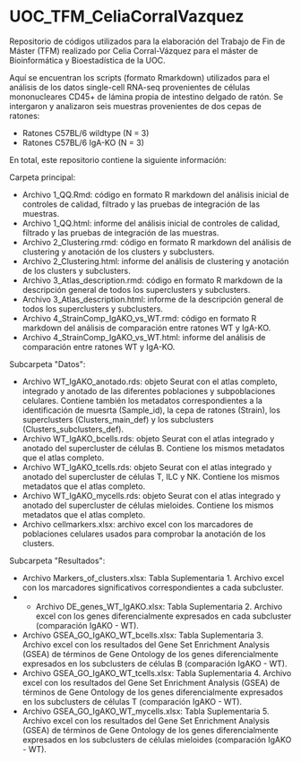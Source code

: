 # UOC_TFM_CeliaCorralVazquez
Repositorio de códigos utilizados para la elaboración del Trabajo de Fin de Máster (TFM) realizado por Celia Corral-Vázquez para el máster de Bioinformática y Bioestadística de la UOC.

Aquí se encuentran los scripts (formato Rmarkdown) utilizados para el análisis de los datos single-cell RNA-seq provenientes de células mononucleares CD45+ de lámina propia de intestino delgado de ratón. Se intergaron y analizaron seis muestras provenientes de dos cepas de ratones:

* Ratones C57BL/6 wildtype (N = 3)
* Ratones C57BL/6 IgA-KO (N = 3)

En total, este repositorio contiene la siguiente información:

Carpeta principal:

* Archivo 1_QQ.Rmd: código en formato R markdown del análisis inicial de controles de calidad, filtrado y las pruebas de integración de las muestras.
* Archivo 1_QQ.html: informe del análisis inicial de controles de calidad, filtrado y las pruebas de integración de las muestras.
* Archivo 2_Clustering.rmd: código en formato R markdown del análisis de clustering y anotación de los clusters y subclusters.
* Archivo 2_Clustering.html: informe del análisis de clustering y anotación de los clusters y subclusters.
* Archivo 3_Atlas_description.rmd: código en formato R markdown de la descripción general de todos los superclusters y subclusters.
* Archivo 3_Atlas_description.html: informe de la descripción general de todos los superclusters y subclusters.
* Archivo 4_StrainComp_IgAKO_vs_WT.rmd: código en formato R markdown del análisis de comparación entre ratones WT y IgA-KO.
* Archivo 4_StrainComp_IgAKO_vs_WT.html: informe del análisis de comparación entre ratones WT y IgA-KO.

Subcarpeta "Datos":
  
* Archivo WT_IgAKO_anotado.rds: objeto Seurat con el atlas completo, integrado y anotado de las diferentes poblaciones y subpoblaciones celulares. Contiene también los metadatos correspondientes a la identificación de muesrta (Sample_id), la cepa de ratones (Strain), los superclusters (Clusters_main_def) y los subclusters (Clusters_subclusters_def).
* Archivo WT_IgAKO_bcells.rds: objeto Seurat con el atlas integrado y anotado del supercluster de células B. Contiene los mismos metadatos que el atlas completo.
* Archivo WT_IgAKO_tcells.rds: objeto Seurat con el atlas integrado y anotado del supercluster de células T, ILC y NK. Contiene los mismos metadatos que el atlas completo.
* Archivo WT_IgAKO_mycells.rds: objeto Seurat con el atlas integrado y anotado del supercluster de células mieloides. Contiene los mismos metadatos que el atlas completo.
* Archivo cellmarkers.xlsx: archivo excel con los marcadores de poblaciones celulares usados para comprobar la anotación de los clusters.

Subcarpeta "Resultados":
  
* Archivo Markers_of_clusters.xlsx: Tabla Suplementaria 1. Archivo excel con los marcadores significativos correspondientes a cada subcluster.
* * Archivo DE_genes_WT_IgAKO.xlsx: Tabla Suplementaria 2. Archivo excel con los genes diferencialmente expresados en cada subcluster (comparación IgAKO - WT).
* Archivo GSEA_GO_IgAKO_WT_bcells.xlsx: Tabla Suplementaria 3. Archivo excel con los resultados del Gene Set Enrichment Analysis (GSEA) de términos de Gene Ontology de los genes diferencialmente expresados en los subclusters de células B (comparación IgAKO - WT).
* Archivo GSEA_GO_IgAKO_WT_tcells.xlsx: Tabla Suplementaria 4. Archivo excel con los resultados del Gene Set Enrichment Analysis (GSEA) de términos de Gene Ontology de los genes diferencialmente expresados en los subclusters de células T (comparación IgAKO - WT).
* Archivo GSEA_GO_IgAKO_WT_mycells.xlsx: Tabla Suplementaria 5. Archivo excel con los resultados del Gene Set Enrichment Analysis (GSEA) de términos de Gene Ontology de los genes diferencialmente expresados en los subclusters de células mieloides (comparación IgAKO - WT).

  
